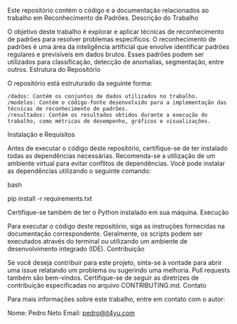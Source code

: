 Este repositório contém o código e a documentação relacionados ao trabalho em Reconhecimento de Padrões.
Descrição do Trabalho

O objetivo deste trabalho é explorar e aplicar técnicas de reconhecimento de padrões para resolver problemas específicos. O reconhecimento de padrões é uma área da inteligência artificial que envolve identificar padrões regulares e previsíveis em dados brutos. Esses padrões podem ser utilizados para classificação, detecção de anomalias, segmentação, entre outros.
Estrutura do Repositório

O repositório está estruturado da seguinte forma:

    /dados: Contém os conjuntos de dados utilizados no trabalho.
    /modelos: Contém o código-fonte desenvolvido para a implementação das técnicas de reconhecimento de padrões.
    /resultados: Contém os resultados obtidos durante a execução do trabalho, como métricas de desempenho, gráficos e visualizações.

Instalação e Requisitos

Antes de executar o código deste repositório, certifique-se de ter instalado todas as dependências necessárias. Recomenda-se a utilização de um ambiente virtual para evitar conflitos de dependências. Você pode instalar as dependências utilizando o seguinte comando:

bash

pip install -r requirements.txt

Certifique-se também de ter o Python instalado em sua máquina.
Execução

Para executar o código deste repositório, siga as instruções fornecidas na documentação correspondente. Geralmente, os scripts podem ser executados através do terminal ou utilizando um ambiente de desenvolvimento integrado (IDE).
Contribuição

Se você deseja contribuir para este projeto, sinta-se à vontade para abrir uma issue relatando um problema ou sugerindo uma melhoria. Pull requests também são bem-vindos. Certifique-se de seguir as diretrizes de contribuição especificadas no arquivo CONTRIBUTING.md.
Contato

Para mais informações sobre este trabalho, entre em contato com o autor:

Nome: Pedro Neto
Email: pedro@it4yu.com
